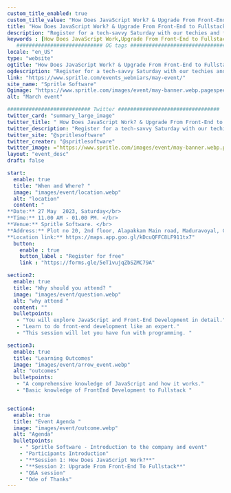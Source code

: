 ```yaml
---
custom_title_enabled: true
custom_title_value: "How Does JavaScript Work? & Upgrade From Front-End to Fullstack"
title: "How Does JavaScript Work? & Upgrade From Front-End to Fullstack"
description: "Register for a tech-savvy Saturday with our techies and follow an adventurous quest into JavaScript and Front-End development! "
keywords : [How Does JavaScript Work,Upgrade From Front-End to Fullstack,event]
   ############################ OG tags #################################
locale: "en_US"
type: "website"
ogtitle: "How Does JavaScript Work? & Upgrade From Front-End to Fullstack" 
ogdescription: "Register for a tech-savvy Saturday with our techies and follow an adventurous quest into JavaScript and Front-End development! "
link: "https://www.spritle.com/events_webniars/may-event/"
site_name: "Spritle Software" 
Ogimage: "https://www.spritle.com/images/event/may-banner.webp.pagespeed.ce.WkfbS_QTE-.webp"
alt: "March event" 

########################### Twitter #################################
twitter_card: "summary_large_image"
twitter_title: " How Does JavaScript Work? & Upgrade From Front-End to Fullstack" 
twitter_description: "Register for a tech-savvy Saturday with our techies and follow an adventurous quest into JavaScript and Front-End development! "
twitter_site: "@spritlesoftware"
twitter_creater: "@spritlesoftware"
twitter_image: ="https://www.spritle.com/images/event/may-banner.webp.pagespeed.ce.WkfbS_QTE-.webp"
layout: "event_desc"
draft: false

start:
  enable: true
  title: "When and Where? "
  image: "images/event/location.webp"
  alt: "location"
  content: "
**Date:** 27 May  2023, Saturday</br>
**Time:** 11.00 AM - 01.00 PM. </br>
**Venue:** Spritle Software. </br>
**Address:** Plot no 20, 2nd floor, Alapakkam Main road, Maduravoyal, Chennai, Tamil Nadu 600116.</br>
**Location link:** https://maps.app.goo.gl/kDcuQFFC8LF911tx7"
  button:
    enable : true
    button_label : "Register for free"
    link : "https://forms.gle/5eT1vujqZbSZMC79A"

section2:
  enable: true
  title: "Why should you attend? "
  image: "images/event/question.webp"
  alt: "why attend "
  content: ""
  bulletpoints:
   - "You will explore JavaScript and Front-End Development in detail."
   - "Learn to do front-end development like an expert."
   - "This session will let you have fun with programming. " 

section3:
  enable: true
  title: "Learning Outcomes"
  image: "images/event/arrow_event.webp"
  alt: "outcomes"
  bulletpoints:
   - "A comprehensive knowledge of JavaScript and how it works."
   - "Basic knowledge of FrontEnd Development to Fullstack "


section4:
  enable: true
  title: "Event Agenda "
  image: "images/event/outcome.webp"
  alt: "Agenda"
  bulletpoints:
    - " Spritle Software - Introduction to the company and event"
    - "Participants Introduction"
    - "**Session 1: How Does JavaScript Work?**"
    - "**Session 2: Upgrade From Front-End To Fullstack**"
    - "Q&A session"
    - "Ode of Thanks"
---
```

